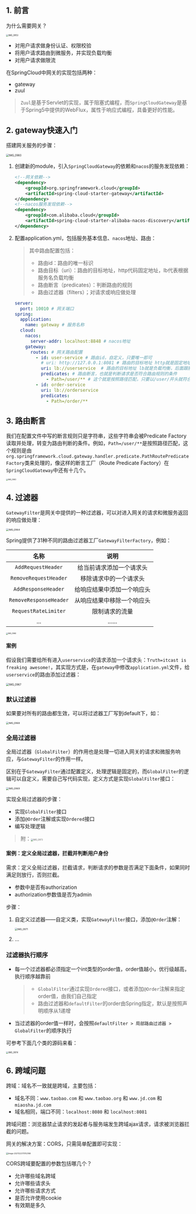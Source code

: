 ## 1. 前言

为什么需要网关？

<img src="https://chua-n.gitee.io/blog-images/notebooks/JavaWeb/SpringCloud/IMG_0953.JPG" alt="IMG_0953" style="zoom:40%;" />

- 对用户请求做身份认证、权限校验
- 将用户请求路由到微服务，并实现负载均衡
- 对用户请求做限流

在SpringCloud中网关的实现包括两种：

- gateway
- zuul

> `Zuul`是基于Servlet的实现，属于阻塞式编程，而`SpringCloudGateway`是基于Spring5中提供的WebFlux，属性于响应式编程，具备更好的性能。

## 2. gateway快速入门

搭建网关服务的步骤：

<img src="https://chua-n.gitee.io/blog-images/notebooks/JavaWeb/SpringCloud/IMG_0960.JPG" alt="IMG_0960" style="zoom:50%;" />

1. 创建新的module，引入`SpringCloudGateway`的依赖和`nacos`的服务发现依赖：

    ```xml
    <!--网关依赖-->
    <dependency>
        <groupId>org.springframework.cloud</groupId>
        <artifactId>spring-cloud-starter-gateway</artifactId>
    </dependency>
    <!--nacos服务发现依赖-->
    <dependency>
        <groupId>com.alibaba.cloud</groupId>
        <artifactId>spring-cloud-starter-alibaba-nacos-discovery</artifactId>
    </dependency>
    ```

2. 配置application.yml，包括服务基本信息、`nacos`地址、路由：

    > 其中路由配置包括：
    >
    > - 路由id：路由的唯一标识
    > - 路由目标（uri）：路由的目标地址，http代码固定地址，lb代表根据服务名负载均衡
    > - 路由断言（predicates）：判断路由的规则
    > - 路由过滤器（filters）；对请求或响应做处理

    ```yml
    server:
      port: 10010 # 网关端口
    spring:
      application:
        name: gateway # 服务名称
      cloud:
        nacos:
          server-addr: localhost:8848 # nacos地址
        gateway:
          routes: # 网关路由配置
            - id: user-service # 路由id，自定义，只要唯一即可
              # uri: http://127.0.0.1:8081 # 路由的目标地址 http就是固定地址
              uri: lb://userservice  # 路由的目标地址 lb就是负载均衡，后面跟服务名称
              predicates: # 路由断言，也就是判断请求是否符合路由规则的条件
                - Path=/user/** # 这个就是按照路径匹配，只要以/user/开头就符合要求
            - id: order-service
              uri: lb://orderservice
              predicates:
                - Path=/order/**
    ```

## 3. 路由断言

我们在配置文件中写的断言规则只是字符串，这些字符串会被Predicate Factory读取并处理，转变为路由判断的条件。例如，`Path=/user/**`是按照路径匹配，这个规则是由`org.springframework.cloud.gateway.handler.predicate.PathRoutePredicateFactory`类来处理的，像这样的断言工厂（Route Predicate Factory）在`SpringCloudGateway`中还有十几个。

<img src="https://chua-n.gitee.io/blog-images/notebooks/JavaWeb/SpringCloud/IMG_0963.JPG" alt="IMG_0963" style="zoom:33%;" />

## 4. 过滤器

`GatewayFilter`是网关中提供的一种过滤器，可以对进入网关的请求和微服务返回的响应做处理：

<img src="https://chua-n.gitee.io/blog-images/notebooks/JavaWeb/SpringCloud/IMG_0964.JPG" alt="IMG_0964" style="zoom:45%;" />

Spring提供了31种不同的路由过滤器工厂`GatewayFilterFactory`，例如：

|          名称          |            说明            |
| :--------------------: | :------------------------: |
|   `AddRequestHeader`   |  给当前请求添加一个请求头  |
| `RemoveRequestHeader`  |   移除请求中的一个请求头   |
|  `AddResponseHeader`   | 给响应结果中添加一个响应头 |
| `RemoveResponseHeader` | 从响应结果中移除一个响应头 |
|  `RequestRateLimiter`  |       限制请求的流量       |
|          ...           |           ......           |

<img src="https://chua-n.gitee.io/blog-images/notebooks/JavaWeb/SpringCloud/IMG_0966.JPG" alt="IMG_0966" style="zoom:33%;" />

#### 案例

假设我们需要给所有进入`userservice`的请求添加一个请求头：`Truth=itcast is freaking awesome!`，其实现方式是，在`gateway`中修改`application.yml`文件，给`userservice`的路由添加过滤器：

<img src="https://chua-n.gitee.io/blog-images/notebooks/JavaWeb/SpringCloud/IMG_0967.JPG" alt="IMG_0967" style="zoom:50%;" />

### 默认过滤器

如果要对所有的路由都生效，可以将过滤器工厂写到default下，如：

<img src="https://chua-n.gitee.io/blog-images/notebooks/JavaWeb/SpringCloud/IMG_0968.JPG" alt="IMG_0968" style="zoom:45%;" />

### 全局过滤器

全局过滤器（`GlobalFilter`）的作用也是处理一切进入网关的请求和微服务响应，与`GatewayFilter`的作用一样。

区别在于`GatewayFilter`通过配置定义，处理逻辑是固定的，而`GlobalFilter`的逻辑可以自定义，需要自己写代码实现，定义方式是实现`GlobalFilter`接口：

<img src="https://chua-n.gitee.io/blog-images/notebooks/JavaWeb/SpringCloud/IMG_0969.JPG" alt="IMG_0969" style="zoom:45%;" />

实现全局过滤器的步骤：

- 实现`GlobalFilter`接口
- 添加`@Order`注解或实现`Ordered`接口
- 编写处理逻辑

> 附：<img src="https://chua-n.gitee.io/blog-images/notebooks/JavaWeb/SpringCloud/IMG_0973.jpg" alt="IMG_0973" style="zoom:40%;" />

#### 案例：定义全局过滤器，拦截并判断用户身份

需求：定义全局过滤器，拦截请求，判断请求的参数是否满足下面条件，如果同时满足则放行，否则拦截。

- 参数中是否有authorization
- authorization参数值是否为admin

步骤：

1. 自定义过滤器——自定义类，实现`GatewayFilter`接口，添加`@Order`注解：

    <img src="https://chua-n.gitee.io/blog-images/notebooks/JavaWeb/SpringCloud/IMG_0971.JPG" alt="IMG_0971" style="zoom:45%;" />

2. ...

### 过滤器执行顺序

- 每一个过滤器都必须指定一个int类型的order值，order值越小，优行级越高，执行顺序越靠前

    > - `GlobalFilter`通过实现`Ordered`接口，或者添加`@Order`注解来指定order值，由我们自己指定
    > - 路由过滤器和`defaultFilter`的order由Spring指定，默认是按照声明顺序从1递增

- 当过滤器的order值一样时，会按照`defaultFilter > 局部路由过滤器 > GlobalFilter`的顺序执行

可参考下面几个类的源码来看：

<img src="https://chua-n.gitee.io/blog-images/notebooks/JavaWeb/SpringCloud/IMG_0974.JPG" alt="IMG_0974" style="zoom:40%;" />

## 6. 跨域问题

跨域：域名不一致就是跨域，主要包括：

- 域名不同：`www.taobao.com` 和 `www.taobao.org` 和 `www.jd.com` 和 `miaosha.jd.com`
- 域名相同，端口不同：`localhost:8080` 和 `localhost:8081`

跨域问题：浏览器禁止请求的发起者与服务端发生跨域ajax请求，请求被浏览器拦截的问题。

网关的解决方案：CORS，只需简单配置即可实现：

<img src="https://chua-n.gitee.io/blog-images/notebooks/JavaWeb/SpringCloud/image-20211222175152188.png" alt="image-20211222175152188" style="zoom:35%;" />

CORS跨域要配置的参数包括哪几个？

- 允许哪些域名跨域
- 允许哪些请求头
- 允许哪些请求方式
- 是否允许使用cookie
- 有效期是多久